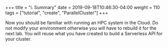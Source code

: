 +++
title = "i. Summary"
date = 2019-09-18T10:46:30-04:00
weight = 110
tags = ["tutorial", "create", "ParallelCluster"]
+++


Now you should be familiar with running an HPC system in the Cloud.  Do not modify your environment otherwise you will have to rebuild it for the next lab. You will reuse what you have created to build a Serverless API for your cluster.

